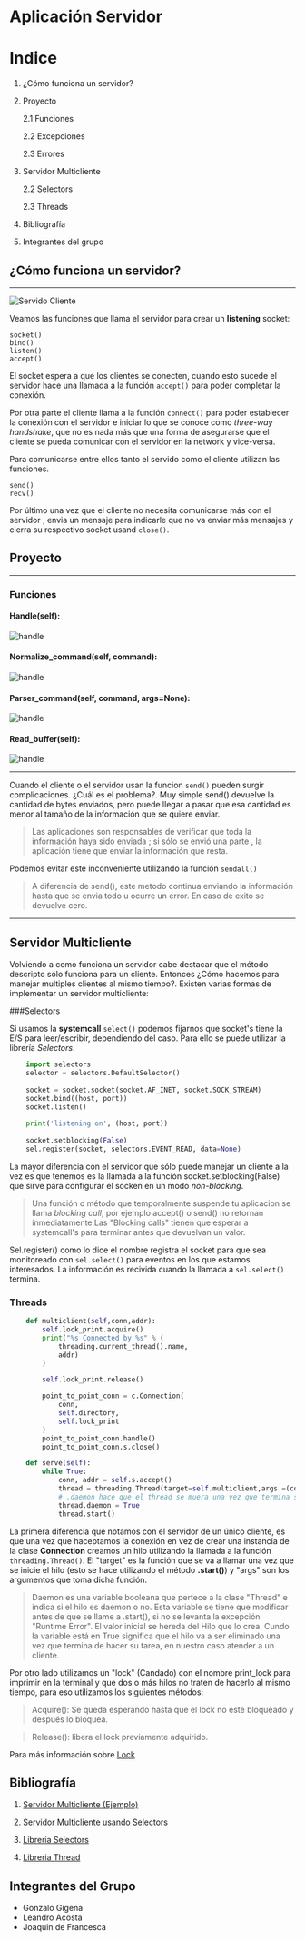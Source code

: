 # Aplicación Servidor
# Indice
1. ¿Cómo funciona un servidor?
2. Proyecto
    
    2.1 Funciones
    
    2.2 Excepciones
    
    2.3 Errores

3. Servidor Multicliente
    
    2.2 Selectors
    
    2.3 Threads

4. Bibliografía

5. Integrantes del grupo

## ¿Cómo funciona un servidor?
------------------------------

![Servido Cliente](https://files.realpython.com/media/sockets-tcp-flow.1da426797e37.jpg)

Veamos las funciones que llama el servidor para crear un **listening** socket:

    socket()
    bind()
    listen()
    accept()

El socket espera a que los clientes se conecten, cuando esto sucede el servidor hace
una llamada a la función `accept()` para poder completar la conexión.

Por otra parte el cliente llama a la función `connect()` para poder establecer
la conexión con el servidor e iniciar lo que se conoce como *three-way handshake*, que no
es nada más que una forma de asegurarse que el cliente se pueda comunicar con el servidor
en la network y vice-versa.

Para comunicarse entre ellos tanto el servido como el cliente utilizan las funciones.
    
    send()
    recv()

Por último una vez que el cliente no necesita comunicarse más con el servidor , envia 
un mensaje para indicarle que no va enviar más mensajes y cierra su respectivo 
socket usand `close()`.

## Proyecto
-----------
### Funciones

#### Handle(self):

![handle](diagrams/handle.png)
#### Normalize_command(self, command):

![handle](diagrams/normalizeCmd.png)
#### Parser_command(self, command, args=None):

![handle](diagrams/parser.png)
#### Read_buffer(self):

![handle](diagrams/readBuffer.png)

-------------------------------
Cuando el cliente o el servidor usan la funcion `send()` pueden surgir complicaciones. ¿Cuál es el problema?. Muy simple send() devuelve la cantidad de bytes enviados, pero puede llegar a pasar que esa cantidad es menor al tamaño de la información que se quiere enviar.
> Las aplicaciones son responsables de verificar que toda la información haya sido enviada ; si sólo se envió una parte , la aplicación tiene que enviar la información que resta.

Podemos evitar este inconveniente utilizando la función `sendall()`
> A diferencia de send(), este metodo continua enviando la información hasta que se envia todo u ocurre un error. En caso de exito se devuelve cero.
------------------------------

## Servidor Multicliente
Volviendo a como funciona un servidor cabe destacar que el método descripto sólo funciona para un cliente. Entonces ¿Cómo hacemos para manejar multiples clientes al mismo tiempo?. Existen varias formas de implementar un servidor multicliente:

###Selectors 

Si usamos la **systemcall** `select()` podemos fijarnos que socket's tiene la E/S para leer/escribir, dependiendo del caso. Para ello se puede utilizar la librería *Selectors*. 
``` python
    import selectors
    selector = selectors.DefaultSelector()
    
    socket = socket.socket(socket.AF_INET, socket.SOCK_STREAM)
    socket.bind((host, port))
    socket.listen()
    
    print('listening on', (host, port))
    
    socket.setblocking(False)
    sel.register(socket, selectors.EVENT_READ, data=None)
```
La mayor diferencia con el servidor que sólo puede manejar un cliente a la vez es que tenemos es la llamada a la función 
socket.setblocking(False) que sirve para configurar el socken en un modo *non-blocking*.
> Una función o método que temporalmente suspende tu aplicacion se llama *blocking call*, por ejemplo accept() o send() no retornan inmediatamente.Las "Blocking calls" tienen que esperar a systemcall's para terminar antes que devuelvan un valor.

Sel.register() como lo dice el nombre registra el socket para que sea monitoreado con `sel.select()` 
para eventos en los que estamos interesados. La información es recivida cuando la llamada a `sel.select()` termina.

### Threads   
``` python
    def multiclient(self,conn,addr):
        self.lock_print.acquire()
        print("%s Connected by %s" % (
            threading.current_thread().name,
            addr)
        )

        self.lock_print.release()

        point_to_point_conn = c.Connection(
            conn,
            self.directory,
            self.lock_print
        )
        point_to_point_conn.handle()
        point_to_point_conn.s.close()

    def serve(self):
        while True:
            conn, addr = self.s.accept()
            thread = threading.Thread(target=self.multiclient,args =(conn,addr))
            # .daemon hace que el thread se muera una vez que termina su tarea
            thread.daemon = True
            thread.start()
```

La primera diferencia que notamos con el servidor de un único cliente, es que una vez que haceptamos la conexión 
en vez de crear una instancia de la clase **Connection** creamos un hilo utilizando la llamada a la función `threading.Thread()`. El "target" es la función que se va a llamar una vez que se inicie el hilo (esto se hace utilizando el método **.start()**) y "args" son los argumentos que toma dicha función.

> Daemon es una variable booleana que pertece a la clase "Thread" e indica si el hilo es daemon o no. Esta variable se tiene que modificar antes de que se llame a .start(), si no se levanta la excepción "Runtime Error". El valor inicial se hereda del Hilo que lo crea. Cundo la variable está en True significa que el hilo va a ser eliminado una vez que termina de hacer su tarea, en nuestro caso atender a un cliente.

Por otro lado utilizamos un "lock" (Candado) con el nombre print_lock para imprimir en la terminal y que dos o más hilos no traten de hacerlo al mismo tiempo, para eso utilizamos los siguientes métodos:

> Acquire(): Se queda esperando hasta que el lock no esté bloqueado y después lo bloquea.

> Release(): libera el lock previamente adquirido.

Para más información sobre [Lock](https://docs.python.org/2/library/threading.html#lock-objects)




## Bibliografía
1. [Servidor Multicliente (Ejemplo)](https://www.geeksforgeeks.org/socket-programming-multi-threading-python/)

2. [Servidor Multicliente usando Selectors](https://realpython.com/python-sockets/#multi-connection-client-and-server)

3. [Libreria Selectors](https://docs.python.org/3/library/selectors.html)

4. [Libreria Thread](htthttps://docs.python.org/2/library/thread.html)

## Integrantes del Grupo
- Gonzalo Gigena
- Leandro Acosta
- Joaquin de Francesca